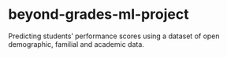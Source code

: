 # beyond-grades-ml-project
Predicting students’ performance scores using a dataset of open demographic, familial and academic data.

